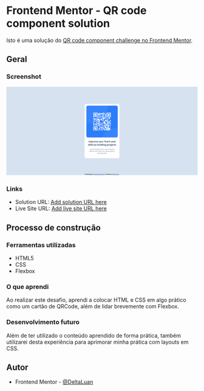 # Frontend Mentor - QR code component solution

Isto é uma solução do [QR code component challenge no Frontend Mentor](https://www.frontendmentor.io/challenges/qr-code-component-iux_sIO_H).

## Geral

### Screenshot

![](./images/qrcode-solution.png)

### Links

- Solution URL: [Add solution URL here](https://your-solution-url.com)
- Live Site URL: [Add live site URL here](https://your-live-site-url.com)

## Processo de construção

### Ferramentas utilizadas

- HTML5
- CSS 
- Flexbox

### O que aprendi

Ao realizar este desafio, aprendi a colocar HTML e CSS em algo prático como um cartão de QRCode, além de lidar brevemente com Flexbox.

### Desenvolvimento futuro

Além de ter utilizado o conteúdo aprendido de forma prática, também utilizarei desta experiência para aprimorar minha prática com layouts em CSS.

## Autor

- Frontend Mentor - [@DeltaLuan](https://www.frontendmentor.io/profile/deltaluan)


